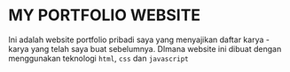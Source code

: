 # MY PORTFOLIO WEBSITE

Ini adalah website portfolio pribadi saya yang menyajikan daftar karya - karya yang telah saya buat sebelumnya. DImana website ini dibuat dengan menggunakan teknologi `html`, `css` dan `javascript`
